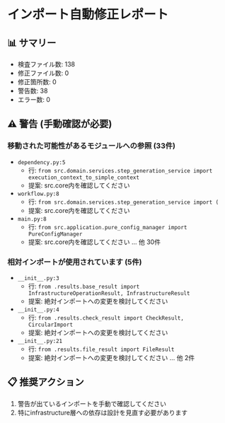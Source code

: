 # インポート自動修正レポート

## 📊 サマリー
- 検査ファイル数: 138
- 修正ファイル数: 0
- 修正箇所数: 0
- 警告数: 38
- エラー数: 0


## ⚠️ 警告 (手動確認が必要)

### 移動された可能性があるモジュールへの参照 (33件)
- `dependency.py:5`
  - 行: `from src.domain.services.step_generation_service import execution_context_to_simple_context`
  - 提案: src.core内を確認してください
- `workflow.py:8`
  - 行: `from src.domain.services.step_generation_service import (`
  - 提案: src.core内を確認してください
- `main.py:8`
  - 行: `from src.application.pure_config_manager import PureConfigManager`
  - 提案: src.core内を確認してください
  ... 他 30件

### 相対インポートが使用されています (5件)
- `__init__.py:3`
  - 行: `from .results.base_result import InfrastructureOperationResult, InfrastructureResult`
  - 提案: 絶対インポートへの変更を検討してください
- `__init__.py:4`
  - 行: `from .results.check_result import CheckResult, CircularImport`
  - 提案: 絶対インポートへの変更を検討してください
- `__init__.py:21`
  - 行: `from .results.file_result import FileResult`
  - 提案: 絶対インポートへの変更を検討してください
  ... 他 2件

## 📋 推奨アクション
1. 警告が出ているインポートを手動で確認してください
2. 特にinfrastructure層への依存は設計を見直す必要があります
